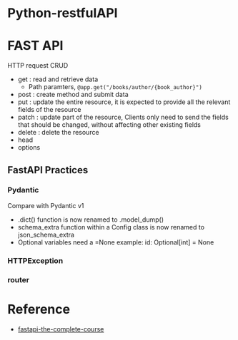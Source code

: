 # Python-restfulAPI

# FAST API
HTTP request CRUD
- get : read and retrieve data
    - Path paramters, `@app.get("/books/author/{book_author}")`
- post : create method and submit data
- put : update the entire resource, it is expected to provide all the relevant fields of the resource
- patch : update part of the resource, Clients only need to send the fields that should be changed, without affecting other existing fields
- delete : delete the resource
- head
- options

## FastAPI Practices
### Pydantic
Compare with Pydantic v1
- .dict() function is now renamed to .model_dump()
- schema_extra function within a Config class is now renamed to json_schema_extra
- Optional variables need a =None example: id: Optional[int] = None

### HTTPException


### router


# Reference
- [fastapi-the-complete-course](https://github.com/codingwithroby/fastapi-the-complete-course)